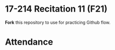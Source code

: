 # 17-214 Recitation 11 (F21)
**Fork** this repository to use for practicing Github flow.

# Attendance

